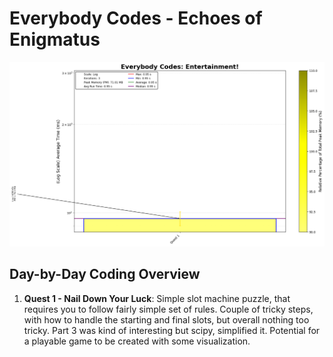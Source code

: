 # Everybody Codes - Echoes of Enigmatus


![Entertainment Hub Full Runtime](analysis/Entertainment_log.png)

## Day-by-Day Coding Overview

1. **Quest 1 - Nail Down Your Luck**: Simple slot machine puzzle, that requires you to follow fairly simple set of rules. Couple of tricky steps, with how to handle the starting and final slots, but overall nothing too tricky. Part 3 was kind of interesting but scipy, simplified it. Potential for a playable game to be created with some visualization.